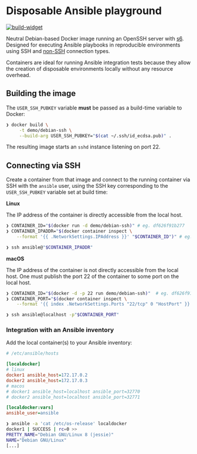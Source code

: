 # Disposable Ansible playground

[![build-widget]][build-result]

Neutral Debian-based Docker image running an OpenSSH server with [s6](https://github.com/skarnet/s6). Designed for
executing Ansible playbooks in reproducible environments using SSH and [non-SSH][nonssh] connection types.

Containers are ideal for running Ansible integration tests because they allow the creation of disposable environments
locally without any resource overhead.

[nonssh]: http://docs.ansible.com/ansible/intro_inventory.html#non-ssh-connection-types
[build-widget]: https://travis-ci.org/antoineco/sshd-s6-docker.svg?branch=master
[build-result]: https://travis-ci.org/antoineco/sshd-s6-docker

## Building the image

The `USER_SSH_PUBKEY` variable **must** be passed as a build-time variable to Docker:

```sh
❯ docker build \
     -t demo/debian-ssh \
     --build-arg USER_SSH_PUBKEY="$(cat ~/.ssh/id_ecdsa.pub)" .
```

The resulting image starts an `sshd` instance listening on port 22.

## Connecting via SSH

Create a container from that image and connect to the running container via SSH with the `ansible` user, using the SSH
key corresponding to the `USER_SSH_PUBKEY` variable set at build time:

**Linux**

The IP address of the container is directly accessible from the local host.

```sh
❯ CONTAINER_ID="$(docker run -d demo/debian-ssh)" # eg. df626f91b277
❯ CONTAINER_IPADDR="$(docker container inspect \
    --format '{{ .NetworkSettings.IPAddress }}' "$CONTAINER_ID")" # eg. 172.17.0.2

❯ ssh ansible@"$CONTAINER_IPADDR"
```

**macOS**

The IP address of the container is not directly accessible from the local host. One must publish the port 22 of the
container to some port on the local host.

```sh
❯ CONTAINER_ID="$(docker -d -p 22 run demo/debian-ssh)"  # eg. df626f91b277
❯ CONTAINER_PORT="$(docker container inspect \
    --format '{{ index .NetworkSettings.Ports "22/tcp" 0 "HostPort" }}' "$CONTAINER_ID")" # eg. 32770

❯ ssh ansible@localhost -p"$CONTAINER_PORT"
```

### Integration with an Ansible inventory

Add the local container(s) to your Ansible inventory:

```ini
# /etc/ansible/hosts

[localdocker]
# linux
docker1 ansible_host=172.17.0.2
docker2 ansible_host=172.17.0.3
# macos
# docker1 ansible_host=localhost ansible_port=32770
# docker2 ansible_host=localhost ansible_port=32771

[localdocker:vars]
ansible_user=ansible
```

```sh
❯ ansible -a 'cat /etc/os-release' localdocker
docker1 | SUCCESS | rc=0 >>
PRETTY_NAME="Debian GNU/Linux 8 (jessie)"
NAME="Debian GNU/Linux"
[...]
```
